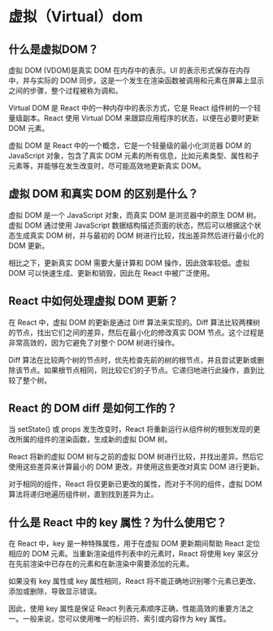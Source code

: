 # 虚拟（Virtual）dom

## 什么是虚拟DOM？

虚拟 DOM (VDOM)是真实 DOM 在内存中的表示。UI 的表示形式保存在内存中，并与实际的 DOM 同步。这是一个发生在渲染函数被调用和元素在屏幕上显示之间的步骤，整个过程被称为调和。

Virtual DOM 是 React 中的一种内存中的表示方式，它是 React 组件树的一个轻量级副本。React 使用 Virtual DOM 来跟踪应用程序的状态，以便在必要时更新 DOM 元素。

虚拟 DOM 是 React 中的一个概念，它是一个轻量级的最小化浏览器 DOM 的 JavaScript 对象，包含了真实 DOM 元素的所有信息，比如元素类型、属性和子元素等，并能够在发生改变时，尽可能高效地更新真实 DOM。

## 虚拟 DOM 和真实 DOM 的区别是什么？

虚拟 DOM 是一个 JavaScript 对象，而真实 DOM 是浏览器中的原生 DOM 树。虚拟 DOM 通过使用 JavaScript 数据结构描述页面的状态，然后可以根据这个状态生成真实 DOM 树，并与最初的 DOM 树进行比较，找出差异然后进行最小化的 DOM 更新。

相比之下，更新真实 DOM 需要大量计算和 DOM 操作，因此效率较低。虚拟 DOM 可以快速生成、更新和销毁，因此在 React 中被广泛使用。

## React 中如何处理虚拟 DOM 更新？

在 React 中，虚拟 DOM 的更新是通过 Diff 算法来实现的。Diff 算法比较两棵树的节点，找出它们之间的差异，然后在最小化的修改真实 DOM 节点。这个过程是非常高效的，因为它避免了对整个 DOM 树进行操作。

Diff 算法在比较两个树的节点时，优先检查先前的树的根节点，并且尝试更新或删除该节点。如果根节点相同，则比较它们的子节点。它递归地进行此操作，直到比较了整个树。

## React 的 DOM diff 是如何工作的？

当 setState() 或 props 发生改变时，React 将重新运行从组件树的根到发现的更改所属的组件的渲染函数，生成新的虚拟 DOM 树。

React 将新的虚拟 DOM 树与之前的虚拟 DOM 树进行比较，并找出差异。然后它使用这些差异来计算最小的 DOM 更改，并使用这些更改对真实 DOM 进行更新。

对于相同的组件，React 将仅更新已更改的属性，而对于不同的组件，虚拟 DOM 算法将递归地遍历组件树，直到找到差异为止。

## 什么是 React 中的 key 属性？为什么使用它？

在 React 中，key 是一种特殊属性，用于在虚拟 DOM 更新期间帮助 React 定位相应的 DOM 元素。当重新渲染组件列表中的元素时，React 将使用 key 来区分在先前渲染中已存在的元素和在新渲染中需要添加的元素。

如果没有 key 属性或 key 属性相同，React 将不能正确地识别哪个元素已更改、添加或删除，导致显示错误。

因此，使用 key 属性是保证 React 列表元素顺序正确，性能高效的重要方法之一。一般来说，您可以使用唯一的标识符、索引或内容作为 key 属性。
